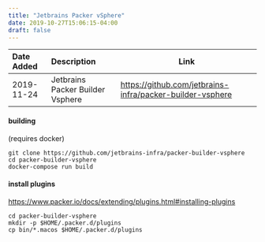 ```yaml
---
title: "Jetbrains Packer vSphere"
date: 2019-10-27T15:06:15-04:00
draft: false
---
```



|Date Added|Description|Link|
|:---|:---|---|
|2019-11-24| Jetbrains Packer Builder Vsphere| https://github.com/jetbrains-infra/packer-builder-vsphere| 



#### building
(requires docker)
```
git clone https://github.com/jetbrains-infra/packer-builder-vsphere
cd packer-builder-vsphere
docker-compose run build
```

#### install plugins
https://www.packer.io/docs/extending/plugins.html#installing-plugins
```
cd packer-builder-vsphere
mkdir -p $HOME/.packer.d/plugins
cp bin/*.macos $HOME/.packer.d/plugins
```
